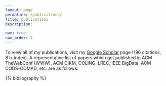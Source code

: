 ```yaml
---
layout: page
permalink: /publications/
title: publications
description: 

nav: true
nav_order: 2
---
```

To view all of my publications, visit my <a href="https://scholar.google.com/citations?hl=en&user=7Jm4_McAAAAJ" target="_blank">Google Scholar</a> page (196 citations, 8 h-index). A representative list of papers which got published in ACM TheWebConf (WWW), ACM CIKM, COLING, LREC, IEEE BigData, ACM CODS-COMAD, etc. are as follows:
<!-- _pages/publications.md -->


<div class="publications">

 {% bibliography %} 

</div>


